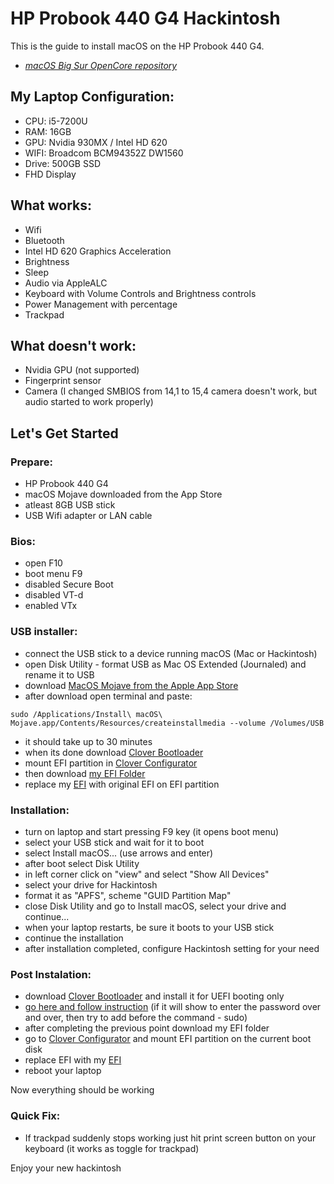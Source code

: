 # HP Probook 440 G4 Hackintosh
This is the guide to install macOS on the HP Probook 440 G4.
- [*macOS Big Sur OpenCore repository*](https://github.com/RichardAmare/HP-Probook-440-G4-Big-Sur)
## My Laptop Configuration:
- CPU: i5-7200U
- RAM: 16GB
- GPU: Nvidia 930MX / Intel HD 620
- WIFI: Broadcom BCM94352Z DW1560
- Drive: 500GB SSD
- FHD Display
## What works:
- Wifi
- Bluetooth
- Intel HD 620 Graphics Acceleration
- Brightness
- Sleep
- Audio via AppleALC
- Keyboard with Volume Controls and Brightness controls
- Power Management with percentage
- Trackpad
## What doesn't work:
- Nvidia GPU (not supported)
- Fingerprint sensor
- Camera (I changed SMBIOS from 14,1 to 15,4 camera doesn't work, but audio started to work properly)
## Let's Get Started
### Prepare:
- HP Probook 440 G4
- macOS Mojave downloaded from the App Store
- atleast 8GB USB stick
- USB Wifi adapter or LAN cable
### Bios:
- open F10
- boot menu F9
- disabled Secure Boot
- disabled VT-d
- enabled VTx
### USB installer:
- connect the USB stick to a device running macOS (Mac or Hackintosh)
- open Disk Utility - format USB as Mac OS Extended (Journaled) and rename it to USB
- download [MacOS Mojave from the Apple App Store](https://apps.apple.com/us/app/macos-mojave/id1398502828?mt=12)
- after download open terminal and paste:
```
sudo /Applications/Install\ macOS\ Mojave.app/Contents/Resources/createinstallmedia --volume /Volumes/USB
```
- it should take up to 30 minutes
- when its done download [Clover Bootloader](https://sourceforge.net/projects/cloverefiboot/)
- mount EFI partition in [Clover Configurator](https://www.tonymacx86.com/resources/clover-configurator.429/)
- then download [my EFI Folder](./EFI.zip)
- replace my [EFI](./EFI.zip) with original EFI on EFI partition
### Installation:
- turn on laptop and start pressing F9 key (it opens boot menu)
- select your USB stick and wait for it to boot
- select Install macOS... (use arrows and enter)
- after boot select Disk Utility
- in left corner click on "view" and select "Show All Devices"
- select your drive for Hackintosh
- format it as "APFS", scheme "GUID Partition Map"
- close Disk Utility and go to Install macOS, select your drive and continue...
- when your laptop restarts, be sure it boots to your USB stick
- continue the installation
- after installation completed, configure Hackintosh setting for your need
### Post Instalation:
- download [Clover Bootloader](https://sourceforge.net/projects/cloverefiboot/) and install it for UEFI booting only
- [go here and follow instruction](https://www.tonymacx86.com/threads/guide-hp-probook-elitebook-zbook-using-clover-uefi-hotpatch.261719/) (if it will show to enter the password over and over, then try to add before the command - sudo)
- after completing the previous point download my EFI folder
- go to [Clover Configurator](https://www.tonymacx86.com/resources/clover-configurator.429/) and mount EFI partition on the current boot disk
- replace EFI with my [EFI](./EFI.zip)
- reboot your laptop 

Now everything should be working

### Quick Fix:
- If trackpad suddenly stops working just hit print screen button on your keyboard (it works as toggle for trackpad)

Enjoy your new hackintosh
